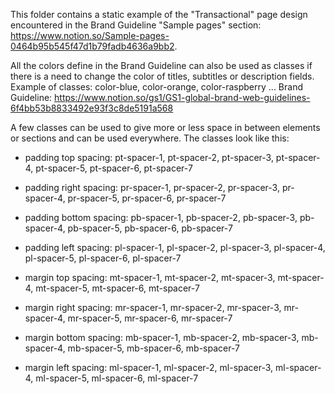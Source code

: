 This folder contains a static example of the "Transactional" page design
encountered in the Brand Guideline  "Sample pages" section:
https://www.notion.so/Sample-pages-0464b95b545f47d1b79fadb4636a9bb2.

All the colors define in the Brand Guideline can also be used as classes if there is a need to change the color of titles, subtitles or description fields. Example of classes: color-blue, color-orange, color-raspberry ... Brand Guideline: https://www.notion.so/gs1/GS1-global-brand-web-guidelines-6f4bb53b8833492e93f3c8de5191a568

A few classes can be used to give more or less space in between elements or sections and can be used everywhere. The classes look like this:

  - padding top spacing: pt-spacer-1, pt-spacer-2, pt-spacer-3, pt-spacer-4, pt-spacer-5, pt-spacer-6, pt-spacer-7
  - padding right spacing: pr-spacer-1, pr-spacer-2, pr-spacer-3, pr-spacer-4, pr-spacer-5, pr-spacer-6, pr-spacer-7
  - padding bottom spacing: pb-spacer-1, pb-spacer-2, pb-spacer-3, pb-spacer-4, pb-spacer-5, pb-spacer-6, pb-spacer-7
  - padding left spacing: pl-spacer-1, pl-spacer-2, pl-spacer-3, pl-spacer-4, pl-spacer-5, pl-spacer-6, pl-spacer-7

  - margin top spacing: mt-spacer-1, mt-spacer-2, mt-spacer-3, mt-spacer-4, mt-spacer-5, mt-spacer-6, mt-spacer-7
  - margin right spacing: mr-spacer-1, mr-spacer-2, mr-spacer-3, mr-spacer-4, mr-spacer-5, mr-spacer-6, mr-spacer-7
  - margin bottom spacing: mb-spacer-1, mb-spacer-2, mb-spacer-3, mb-spacer-4, mb-spacer-5, mb-spacer-6, mb-spacer-7
  - margin left spacing: ml-spacer-1, ml-spacer-2, ml-spacer-3, ml-spacer-4, ml-spacer-5, ml-spacer-6, ml-spacer-7

